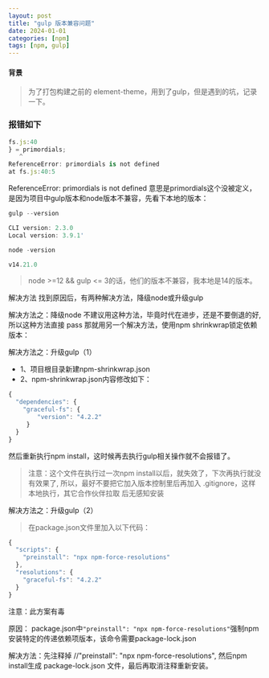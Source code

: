 ```yaml
---
layout: post
title: "gulp 版本兼容问题"
date: 2024-01-01
categories: [npm]
tags: [npm, gulp]
---
```


#### 背景
> 为了打包构建之前的 element-theme，用到了gulp，但是遇到的坑，记录一下。


### 报错如下
 ```ts
fs.js:40
} = primordials;
    ^
ReferenceError: primordials is not defined
at fs.js:40:5

```

ReferenceError: primordials is not defined 意思是primordials这个没被定义，是因为项目中gulp版本和node版本不兼容，先看下本地的版本：

 ```ts
gulp --version

CLI version: 2.3.0
Local version: 3.9.1'

node -version

v14.21.0
```

> node >=12 && gulp <= 3的话，他们的版本不兼容，我本地是14的版本。

解决方法
找到原因后，有两种解决方法，降级node或升级gulp

>
解决方法之：降级node
不建议用这种方法，毕竟时代在进步，还是不要倒退的好, 所以这种方法直接 pass
那就用另一个解决方法，使用npm shrinkwrap锁定依赖版本：

解决方法之：升级gulp（1）
>
+ 1、项目根目录新建npm-shrinkwrap.json
+ 2、npm-shrinkwrap.json内容修改如下：

```ts
{
  "dependencies": {
    "graceful-fs": {
        "version": "4.2.2"
     }
  }
}

```
然后重新执行npm install，这时候再去执行gulp相关操作就不会报错了。
> 注意：这个文件在执行过一次npm install以后，就失效了，下次再执行就没有效果了,
  所以，最好不要把它加入版本控制里后再加入 .gitignore，这样本地执行，其它合作伙伴拉取
  后无感知安装


解决方法之：升级gulp（2）
> 在package.json文件里加入以下代码：

```ts
{
  "scripts": {
    "preinstall": "npx npm-force-resolutions"
  },
  "resolutions": {
    "graceful-fs": "4.2.2"
  }
}
```

> 
注意：此方案有毒

原因： package.json中`"preinstall": "npx npm-force-resolutions"`强制npm安装特定的传递依赖项版本，该命令需要package-lock.json

解决方法：先注释掉 //"preinstall": "npx npm-force-resolutions", 然后npm install生成 package-lock.json 文件，最后再取消注释重新安装。